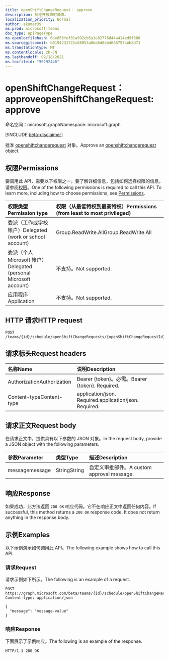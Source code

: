 ```yaml
---
title: openShiftChangeRequest： approve
description: 批准开放临时请求。
localization_priority: Normal
author: akumar39
ms.prod: microsoft-teams
doc_type: apiPageType
ms.openlocfilehash: 6ee856fef01a992eb5a1e82776d44a414ed9f888
ms.sourcegitcommit: b0194231721c68053a0be6d8eb46687574eb8d71
ms.translationtype: MT
ms.contentlocale: zh-CN
ms.lasthandoff: 02/18/2021
ms.locfileid: "50292446"
---
```

# <a name="openshiftchangerequest-approve"></a><span data-ttu-id="761aa-103">openShiftChangeRequest： approve</span><span class="sxs-lookup"><span data-stu-id="761aa-103">openShiftChangeRequest: approve</span></span>

<span data-ttu-id="761aa-104">命名空间：microsoft.graph</span><span class="sxs-lookup"><span data-stu-id="761aa-104">Namespace: microsoft.graph</span></span>

[!INCLUDE [beta-disclaimer](../../includes/beta-disclaimer.md)]

<span data-ttu-id="761aa-105">批准 [openshiftchangerequest](../resources/openshiftchangerequest.md) 对象。</span><span class="sxs-lookup"><span data-stu-id="761aa-105">Approve an [openshiftchangerequest](../resources/openshiftchangerequest.md) object.</span></span>

## <a name="permissions"></a><span data-ttu-id="761aa-106">权限</span><span class="sxs-lookup"><span data-stu-id="761aa-106">Permissions</span></span>

<span data-ttu-id="761aa-p101">要调用此 API，需要以下权限之一。要了解详细信息，包括如何选择权限的信息，请参阅[权限](/graph/permissions-reference)。</span><span class="sxs-lookup"><span data-stu-id="761aa-p101">One of the following permissions is required to call this API. To learn more, including how to choose permissions, see [Permissions](/graph/permissions-reference).</span></span>

| <span data-ttu-id="761aa-109">权限类型</span><span class="sxs-lookup"><span data-stu-id="761aa-109">Permission type</span></span>                        | <span data-ttu-id="761aa-110">权限（从最低特权到最高特权）</span><span class="sxs-lookup"><span data-stu-id="761aa-110">Permissions (from least to most privileged)</span></span> |
|:---------------------------------------|:--------------------------------------------|
| <span data-ttu-id="761aa-111">委派（工作或学校帐户）</span><span class="sxs-lookup"><span data-stu-id="761aa-111">Delegated (work or school account)</span></span>     | <span data-ttu-id="761aa-112">Group.ReadWrite.All</span><span class="sxs-lookup"><span data-stu-id="761aa-112">Group.ReadWrite.All</span></span> |
| <span data-ttu-id="761aa-113">委派（个人 Microsoft 帐户）</span><span class="sxs-lookup"><span data-stu-id="761aa-113">Delegated (personal Microsoft account)</span></span> | <span data-ttu-id="761aa-114">不支持。</span><span class="sxs-lookup"><span data-stu-id="761aa-114">Not supported.</span></span> |
| <span data-ttu-id="761aa-115">应用程序</span><span class="sxs-lookup"><span data-stu-id="761aa-115">Application</span></span>                            | <span data-ttu-id="761aa-116">不支持。</span><span class="sxs-lookup"><span data-stu-id="761aa-116">Not supported.</span></span> |

## <a name="http-request"></a><span data-ttu-id="761aa-117">HTTP 请求</span><span class="sxs-lookup"><span data-stu-id="761aa-117">HTTP request</span></span>

<!-- { "blockType": "ignored" } -->

```http
POST /teams/{id}/schedule/openShiftChangeRequests/{openShiftChangeRequestId}/approve
```

## <a name="request-headers"></a><span data-ttu-id="761aa-118">请求标头</span><span class="sxs-lookup"><span data-stu-id="761aa-118">Request headers</span></span>

| <span data-ttu-id="761aa-119">名称</span><span class="sxs-lookup"><span data-stu-id="761aa-119">Name</span></span>          | <span data-ttu-id="761aa-120">说明</span><span class="sxs-lookup"><span data-stu-id="761aa-120">Description</span></span>   |
|:--------------|:--------------|
| <span data-ttu-id="761aa-121">Authorization</span><span class="sxs-lookup"><span data-stu-id="761aa-121">Authorization</span></span> | <span data-ttu-id="761aa-p102">Bearer {token}。必需。</span><span class="sxs-lookup"><span data-stu-id="761aa-p102">Bearer {token}. Required.</span></span> |
| <span data-ttu-id="761aa-124">Content-type</span><span class="sxs-lookup"><span data-stu-id="761aa-124">Content-type</span></span> | <span data-ttu-id="761aa-p103">application/json. Required.</span><span class="sxs-lookup"><span data-stu-id="761aa-p103">application/json. Required.</span></span> |

## <a name="request-body"></a><span data-ttu-id="761aa-127">请求正文</span><span class="sxs-lookup"><span data-stu-id="761aa-127">Request body</span></span>

<span data-ttu-id="761aa-128">在请求正文中，提供具有以下参数的 JSON 对象。</span><span class="sxs-lookup"><span data-stu-id="761aa-128">In the request body, provide a JSON object with the following parameters.</span></span>

| <span data-ttu-id="761aa-129">参数</span><span class="sxs-lookup"><span data-stu-id="761aa-129">Parameter</span></span>    | <span data-ttu-id="761aa-130">类型</span><span class="sxs-lookup"><span data-stu-id="761aa-130">Type</span></span>        | <span data-ttu-id="761aa-131">描述</span><span class="sxs-lookup"><span data-stu-id="761aa-131">Description</span></span> |
|:-------------|:------------|:------------|
|<span data-ttu-id="761aa-132">message</span><span class="sxs-lookup"><span data-stu-id="761aa-132">message</span></span>|<span data-ttu-id="761aa-133">String</span><span class="sxs-lookup"><span data-stu-id="761aa-133">String</span></span>|<span data-ttu-id="761aa-134">自定义审批邮件。</span><span class="sxs-lookup"><span data-stu-id="761aa-134">A custom approval message.</span></span>|

## <a name="response"></a><span data-ttu-id="761aa-135">响应</span><span class="sxs-lookup"><span data-stu-id="761aa-135">Response</span></span>

<span data-ttu-id="761aa-p104">如果成功，此方法返回 `200 OK` 响应代码。它不在响应正文中返回任何内容。</span><span class="sxs-lookup"><span data-stu-id="761aa-p104">If successful, this method returns a `200 OK` response code. It does not return anything in the response body.</span></span>

## <a name="examples"></a><span data-ttu-id="761aa-138">示例</span><span class="sxs-lookup"><span data-stu-id="761aa-138">Examples</span></span>

<span data-ttu-id="761aa-139">以下示例演示如何调用此 API。</span><span class="sxs-lookup"><span data-stu-id="761aa-139">The following example shows how to call this API.</span></span>

### <a name="request"></a><span data-ttu-id="761aa-140">请求</span><span class="sxs-lookup"><span data-stu-id="761aa-140">Request</span></span>

<span data-ttu-id="761aa-141">请求示例如下所示。</span><span class="sxs-lookup"><span data-stu-id="761aa-141">The following is an example of a request.</span></span>
<!-- {
  "blockType": "request",
  "name": "openshiftchangerequest_approve"
}-->

```http
POST https://graph.microsoft.com/beta/teams/{id}/schedule/openShiftChangeRequests/{openShiftChangeRequestId}/approve
Content-type: application/json

{
  "message": "message-value"
}
```

### <a name="response"></a><span data-ttu-id="761aa-142">响应</span><span class="sxs-lookup"><span data-stu-id="761aa-142">Response</span></span>

<span data-ttu-id="761aa-143">下面展示了示例响应。</span><span class="sxs-lookup"><span data-stu-id="761aa-143">The following is an example of the response.</span></span>
<!-- {
  "blockType": "response",
  "truncated": true,
  "@odata.type": "microsoft.graph.None"
} -->

```http
HTTP/1.1 200 OK
```

<!-- uuid: 16cd6b66-4b1a-43a1-adaf-3a886856ed98
2019-02-04 14:57:30 UTC -->
<!-- {
  "type": "#page.annotation",
  "description": "openShiftChangeRequest: approve",
  "keywords": "",
  "section": "documentation",
  "tocPath": ""
}-->


